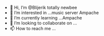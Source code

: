 - 👋 Hi, I’m @Blijerik totally newbee
- 👀 I’m interested in ...music server Ampache
- 🌱 I’m currently learning ...Ampache
- 💞️ I’m looking to collaborate on ...
- 📫 How to reach me ...

<!---
Blijerik/Blijerik is a ✨ special ✨ repository because its `README.md` (this file) appears on your GitHub profile.
You can click the Preview link to take a look at your changes.
--->
